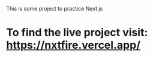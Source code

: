 This is some project to practice Next.js

# To find the live project visit: https://nxtfire.vercel.app/
